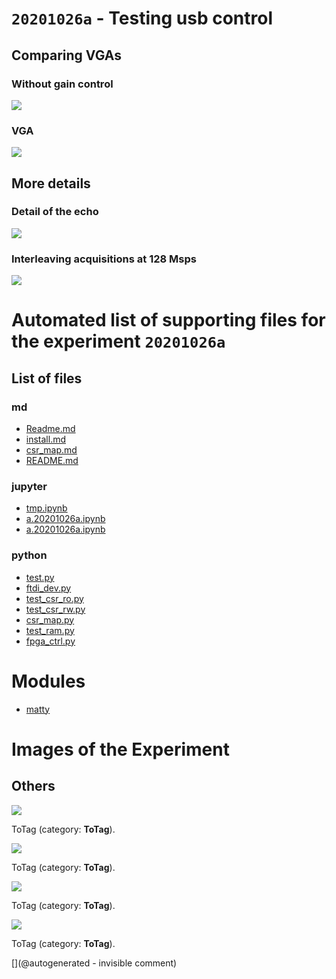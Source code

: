 # `20201026a` - Testing usb control

## Comparing VGAs

### Without gain control

![](/matty/20201026a/images/no_vga.png)

### VGA

![](/matty/20201026a/images/vga.png)

## More details

### Detail of the echo

![](/matty/20201026a/images/ping.png)

### Interleaving acquisitions at 128 Msps

![](/matty/20201026a/images/128msps.png)


# Automated list of supporting files for the __experiment `20201026a`__

## List of files

### md

* [Readme.md](/matty/20201026a/Readme.md)
* [install.md](/matty/20201026a/install.md)
* [csr_map.md](/matty/20201026a/fpga_ctrl/csr_map.md)
* [README.md](/matty/20201026a/fpga_ctrl/README.md)


### jupyter

* [tmp.ipynb](/tmp.ipynb)
* [a.20201026a.ipynb](/matty/20201031a/fpga_ctrl/a.20201026a.ipynb)
* [a.20201026a.ipynb](/matty/20201026a/fpga_ctrl/a.20201026a.ipynb)


### python

* [test.py](/matty/20201026a/fpga_ctrl/test.py)
* [ftdi_dev.py](/matty/20201026a/fpga_ctrl/ftdi_dev.py)
* [test_csr_ro.py](/matty/20201026a/fpga_ctrl/test_csr_ro.py)
* [test_csr_rw.py](/matty/20201026a/fpga_ctrl/test_csr_rw.py)
* [csr_map.py](/matty/20201026a/fpga_ctrl/csr_map.py)
* [test_ram.py](/matty/20201026a/fpga_ctrl/test_ram.py)
* [fpga_ctrl.py](/matty/20201026a/fpga_ctrl/fpga_ctrl.py)





# Modules

* [matty](/matty/)




# Images of the Experiment

## Others

![](/matty/20201026a/images/no_vga.png)

ToTag (category: __ToTag__).

![](/matty/20201026a/images/vga.png)

ToTag (category: __ToTag__).

![](/matty/20201026a/images/ping.png)

ToTag (category: __ToTag__).

![](/matty/20201026a/images/128msps.png)

ToTag (category: __ToTag__).










[](@autogenerated - invisible comment)